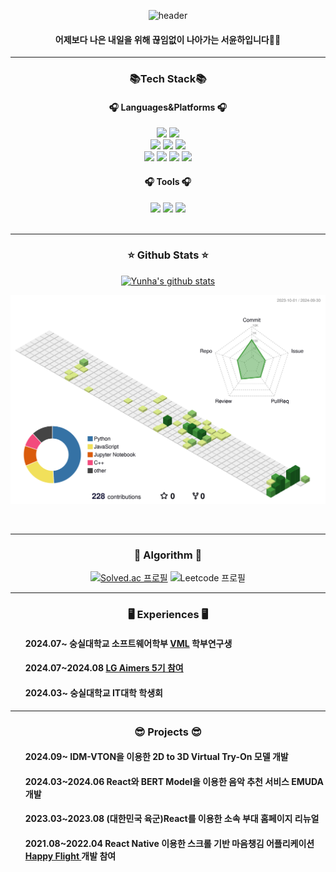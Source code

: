 
<div align="center">


![header](https://capsule-render.vercel.app/api?type=soft&color=gradient&height=200&section=header&text=Yunha%20Seo&fontSize=70)
<h4 align='center'>어제보다 나은 내일을 위해 끊임없이 나아가는 서윤하입니다👋🏼</h4>
<hr>

<div align='center'>
<h3 align='center'>📚Tech Stack📚</h3>
<h4 align='center'>🎧 Languages&Platforms 🎧</h4>

<div align='center'>
	<img  src="https://img.shields.io/badge/c++-00599C?style=for-the-badge&logo=c%2B%2B&logoColor=white">
	<img src="https://img.shields.io/badge/python-3776AB?style=for-the-badge&logo=python&logoColor=white">
	<br>
	<img src="https://img.shields.io/badge/html5-E34F26?style=for-the-badge&logo=html5&logoColor=white">  
	<img src="https://img.shields.io/badge/css-1572B6?style=for-the-badge&logo=css3&logoColor=white">  
	<img src="https://img.shields.io/badge/javascript-F7DF1E?style=for-the-badge&logo=javascript&logoColor=black">
	<br>
	<img src="https://img.shields.io/badge/react-61DAFB?style=for-the-badge&logo=react&logoColor=black">  
	<img src="https://img.shields.io/badge/react_native-%2320232a.svg?style=for-the-badge&logo=react&logoColor=%2361DAFB">
	<img src="https://img.shields.io/badge/vue.js-4FC08D?style=for-the-badge&logo=vue.js&logoColor=white">
	<img  src="https://img.shields.io/badge/flutter-02569B?style=for-the-badge&logo=flutter&logoColor=white">
</div>

<h4 align='center'>🎧 Tools 🎧</h4>
<div align='center'>
	<img src="https://img.shields.io/badge/github-181717?style=for-the-badge&logo=github&logoColor=white">  
 	<img src="https://img.shields.io/badge/git-F05032?style=for-the-badge&logo=git&logoColor=white">
	<img src='https://img.shields.io/badge/Visual%20Studio%20Code-0078d7.svg?style=for-the-badge&logo=visual-studio-code&logoColor=white'>
</div>

 
</div>

<br>
<hr>

<div>
  <h3>⭐️ Github Stats ⭐️</h3>
</div>

[![Yunha's github stats](https://github-readme-stats.vercel.app/api?username=bobo9245&count_private=true&custom_title=Yunha%27s%20github%20%F0%9F%91%80&bg_color=45,F896C2,92B9E6&title_color=FFFFFF&text_color=FFFFFF&icon_color=FFFFFF&show_icons=true)](https://github.com/anuraghazra/github-readme-stats)

![gitget 3d](./profile-3d-contrib/profile-green-animate.svg)

<br>
<hr>

<div>
  <h3>📝 Algorithm 📝</h3>
</div>

[![Solved.ac 프로필](http://mazassumnida.wtf/api/v2/generate_badge?boj=bobo9245)](https://solved.ac/bobo9245)
![Leetcode 프로필](https://leetcard.jacoblin.cool/bobo9245?theme=unicorn)


<hr>

<div>
  <h3>🖥️ Experiences 🖥️</h3>
  <ul>
    <h4 align='left'>2024.07~ 숭실대학교 소프트웨어학부 <a href='https://sites.google.com/view/vmllab'>VML</a> 학부연구생</h4>
    <h4 align='left'>2024.07~2024.08 <a href='https://www.notion.so/Main-Page-5a0152fdb9ff4c03a920ddfbc2c5cc2f?pvs=4'>LG Aimers 5기 참여</a></h4>
    <h4 align='left'>2024.03~ 숭실대학교 IT대학 학생회</h4>
  </ul>
</div>
<hr>
<div>
  <h3>😎 Projects 😎</h3>
  <ul>
    <h4 align='left'>2024.09~ IDM-VTON을 이용한 2D to 3D Virtual Try-On 모델 개발</h4>
    <h4 align='left'>2024.03~2024.06 React와 BERT Model을 이용한 음악 추천 서비스 EMUDA 개발</h4>
    <h4 align='left'>2023.03~2023.08 (대한민국 육군)React를 이용한 소속 부대 홈페이지 리뉴얼</h4>
    <h4 align='left'>2021.08~2022.04 React Native 이용한 스크롤 기반 마음챙김 어플리케이션 <a href='https://www.notion.so/Happy-Flight-9ae8d6193aa5412887bed5be40862774?pvs=4'>Happy Flight </a>개발 참여</h4>
  </ul>
</div>


</div>
